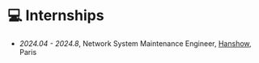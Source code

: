 # 💻 Internships
- *2024.04 - 2024.8*, Network System Maintenance Engineer, [Hanshow](https://www.hanshow.com/fr), Paris